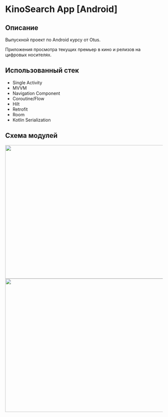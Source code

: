 # KinoSearch App [Android]

## Описание

Выпускной проект по Android курсу от Otus.

Приложения просмотра текущих премьер в кино и релизов на цифровых носителях.

## Использованный стек

- Single Activity
- MVVM
- Navigation Component
- Coroutine/Flow
- Hilt
- Retrofit
- Room
- Kotlin Serialization

## Схема модулей

<p align="center">
    <img width="540" height="426" src="https://user-images.githubusercontent.com/30049446/295078203-99014126-8ce9-41ab-85cd-e319b910703b.png#gh-dark-mode-only">
    <img width="540" height="426" src="https://user-images.githubusercontent.com/30049446/295078195-d0931826-e5ec-4716-8c5b-394c42138782.png#gh-light-mode-only">
</p>
